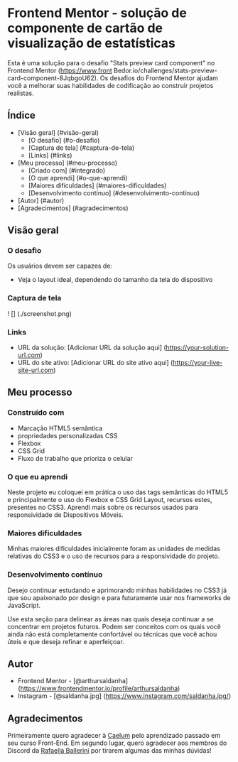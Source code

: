 # Frontend Mentor - solução de componente de cartão de visualização de estatísticas

Esta é uma solução para o desafio "Stats preview card component" no Frontend Mentor (https://www.front Bedor.io/challenges/stats-preview-card-component-8JqbgoU62). Os desafios do Frontend Mentor ajudam você a melhorar suas habilidades de codificação ao construir projetos realistas.

## Índice

- [Visão geral] (#visão-geral)
  - [O desafio] (#o-desafio)
  - [Captura de tela] (#captura-de-tela)
  - [Links] (#links)
- [Meu processo] (#meu-processo)
  - [Criado com] (#integrado)
  - [O que aprendi] (#o-que-aprendi)
  - [Maiores dificuldades] (#maiores-dificuldades)
  - [Desenvolvimento contínuo] (#desenvolvimento-contínuo)
- [Autor] (#autor)
- [Agradecimentos] (#agradecimentos)

## Visão geral

### O desafio

Os usuários devem ser capazes de:

- Veja o layout ideal, dependendo do tamanho da tela do dispositivo

### Captura de tela

! [] (./screenshot.png)

### Links

- URL da solução: [Adicionar URL da solução aqui] (https://your-solution-url.com)
- URL do site ativo: [Adicionar URL do site ativo aqui] (https://your-live-site-url.com)

## Meu processo

### Construído com

- Marcação HTML5 semântica
- propriedades personalizadas CSS
- Flexbox
- CSS Grid
- Fluxo de trabalho que prioriza o celular

### O que eu aprendi

Neste projeto eu coloquei em prática o uso das tags semânticas do HTML5 e principalmente o uso do Flexbox e CSS Grid Layout, recursos estes, presentes no CSS3. Aprendi mais sobre os recursos usados para responsividade de Dispositivos Móveis.

### Maiores dificuldades

Minhas maiores dificuldades inicialmente foram as unidades de medidas relativas do CSS3 e o uso de recursos para a responsividade do projeto.

### Desenvolvimento contínuo

Desejo continuar estudando e aprimorando minhas habilidades no CSS3 já que sou apaixonado por design e para futuramente usar nos frameworks de JavaScript.

Use esta seção para delinear as áreas nas quais deseja continuar a se concentrar em projetos futuros. Podem ser conceitos com os quais você ainda não está completamente confortável ou técnicas que você achou úteis e que deseja refinar e aperfeiçoar.

## Autor

- Frontend Mentor - [@arthursaldanha] (https://www.frontendmentor.io/profile/arthursaldanha)
- Instagram - [@saldanha.jpg] (https://www.instagram.com/saldanha.jpg/)

## Agradecimentos

Primeiramente quero agradecer à [Caelum](https://www.caelum.com.br/) pelo aprendizado passado em seu curso Front-End. Em segundo lugar, quero agradecer aos membros do Discord da [Rafaella Ballerini](https://discord.gg/ballerini) por tirarem algumas das minhas dúvidas!